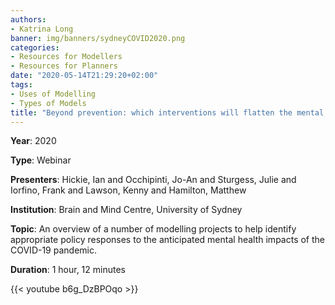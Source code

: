 ```yaml
---
authors:
- Katrina Long
banner: img/banners/sydneyCOVID2020.png
categories:
- Resources for Modellers
- Resources for Planners
date: "2020-05-14T21:29:20+02:00"
tags:
- Uses of Modelling
- Types of Models
title: "Beyond prevention: which interventions will flatten the mental health and suicide curve post COVID-19."
---
```



**Year**: 2020

**Type**: Webinar

**Presenters**: Hickie, Ian and Occhipinti, Jo-An and Sturgess, Julie and Iorfino, Frank and Lawson, Kenny and Hamilton, Matthew

**Institution**: Brain and Mind Centre, University of Sydney

**Topic**: An overview of a number of modelling projects to help identify appropriate policy responses to the anticipated mental health impacts of the COVID-19 pandemic.

**Duration**: 1 hour, 12 minutes

{{< youtube b6g_DzBPOqo >}}
